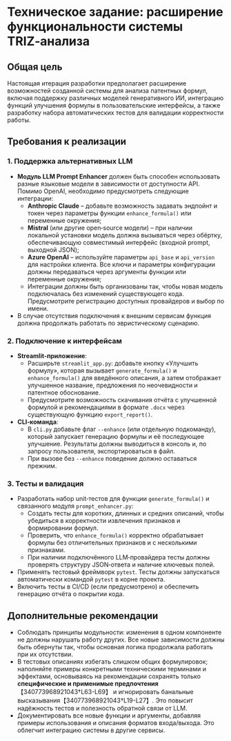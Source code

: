 # Техническое задание: расширение функциональности системы TRIZ‑анализа

## Общая цель

Настоящая итерация разработки предполагает расширение возможностей созданной системы
для анализа патентных формул, включая поддержку различных моделей генеративного ИИ,
интеграцию функций улучшения формулы в пользовательские интерфейсы, а также
разработку набора автоматических тестов для валидации корректности работы.

## Требования к реализации

### 1. Поддержка альтернативных LLM

* **Модуль LLM Prompt Enhancer** должен быть способен использовать разные
  языковые модели в зависимости от доступности API.  Помимо OpenAI,
  необходимо предусмотреть следующие интеграции:
  - **Anthropic Claude** – добавьте возможность задавать эндпойнт и токен
    через параметры функции `enhance_formula()` или переменные окружения;
  - **Mistral** (или другие open‑source модели) – при наличии локальной
    установки модель должна вызываться через обёртку, обеспечивающую
    совместимый интерфейс (входной prompt, выходной JSON);
  - **Azure OpenAI** – используйте параметры `api_base` и `api_version`
    для настройки клиента.  Все ключи и параметры конфигурации должны
    передаваться через аргументы функции или переменные окружения;
  - Интеграции должны быть организованы так, чтобы новая модель
    подключалась без изменений существующего кода.  Предусмотрите
    регистрацию доступных провайдеров и выбор по имени.
* В случае отсутствия подключения к внешним сервисам функция должна
  продолжать работать по эвристическому сценарию.

### 2. Подключение к интерфейсам

* **Streamlit‑приложение**:
  - Расширьте `streamlit_app.py`: добавьте кнопку «Улучшить формулу»,
    которая вызывает `generate_formula()` и `enhance_formula()` для
    введённого описания, а затем отображает улучшенное название,
    предложения по неочевидности и патентное обоснование.
  - Предусмотрите возможность скачивания отчёта с улучшенной формулой и
    рекомендациями в формате `.docx` через существующую функцию
    `export_report()`.
* **CLI‑команда**:
  - В `cli.py` добавьте флаг `--enhance` (или отдельную подкоманду),
    который запускает генерацию формулы и её последующее улучшение.
    Результаты должны выводиться в консоль и, по запросу пользователя,
    экспортироваться в файл.
  - При вызове без `--enhance` поведение должно оставаться прежним.

### 3. Тесты и валидация

* Разработать набор unit‑тестов для функции `generate_formula()` и
  связанного модуля `prompt_enhancer.py`:
  - Создать тесты для коротких, длинных и средних описаний, чтобы
    убедиться в корректности извлечения признаков и формировании формул.
  - Проверить, что `enhance_formula()` корректно обрабатывает формулы
    без отличительных признаков и с несколькими признаками.
  - При наличии подключённого LLM‑провайдера тесты должны проверять
    структуру JSON‑ответа и наличие ключевых полей.
* Применять тестовый фреймворк `pytest`.  Тесты должны запускаться
  автоматически командой `pytest` в корне проекта.
* Включить тесты в CI/CD (если предусмотрено) и обеспечить генерацию
  отчёта о покрытии кода.

## Дополнительные рекомендации

* Соблюдать принципы модульности: изменения в одном компоненте не
  должны нарушать работу других.  Все новые зависимости должны быть
  обернуты так, чтобы основная логика продолжала работать при их
  отсутствии.
* В тестовых описаниях избегать слишком общих формулировок; наполняйте
  примеры конкретными техническими терминами и эффектами, основываясь
  на рекомендации сохранять только **специфические и применимые
  предпочтения**【340773968921043†L63-L69】 и игнорировать банальные
  высказывания【340773968921043†L19-L27】.  Это повысит надёжность
  тестов и полезность обратной связи от LLM.
* Документировать все новые функции и аргументы, добавляя примеры
  использования и описания форматов входа/выхода.  Это облегчит
  интеграцию системы в другие сервисы.